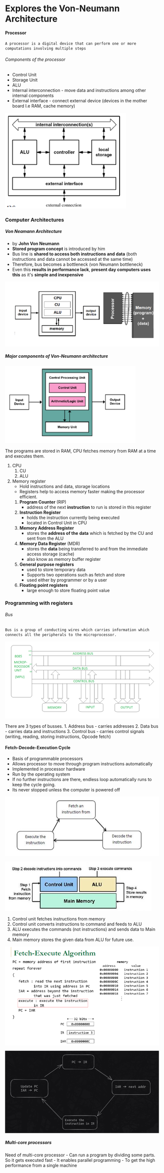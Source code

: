 # Explores the Von-Neumann Architecture

#### Processor
```
A processor is a digital device that can perform one or more computations involving multiple steps
```

###### Components of the processor
- Control Unit
- Storage Unit
- ALU
- Internal interconnection - move data and instructions among other internal components
- External interface - connect external device (devices in the mother board I.e RAM, cache memory)

![](../../../assets/Images%201/Pasted%20image%2020220801193857.png)

### Computer Architectures

##### Von Neamann Architecture

- by **John Von Neumann**
- **Stored program concept** is introduced by him  
- Bus line is **shared to access both instructions and data** (both instructions and data cannot be accessed at the same time)
- Therefore, bus becomes a bottleneck (von Neumann bottleneck)
- Even this **results in  performance lack**, **present day computers uses this** as it's **simple and inexpensive**

![](../../../assets/Images%201/Pasted%20image%2020220801194617.png)


##### Major components of Von-Neumann architecture

![](/assets/Images%201/Pasted%20image%2020220808183459.png)

The programs are stored in RAM, CPU fetches memory from RAM at a time and executes them.

1. CPU
	1. CU
	2. ALU
2. Memory register
	- Hold instructions and data, storage locations 
	- Registers help to access memory faster making the processor efficient. 
	1. **Program Counter** (RIP)
		- address of the next **instruction** to run is stored in this register
	2. **Instruction Register**
		- holds the instruction currently being executed
		- located in Control Unit in CPU
	3. **Memory Address Register**
		- stores the **address of the** **data** which is fetched by the CU and sent from the ALU
	4. **Memory Data Register** (MDR)
		- stores the **data** being transferred to and from the immediate access storage (cache) 
		- also know as memory buffer register
	5. **General purpose registers**
		- used to store temporary data
		- Supports two operations such as fetch and store
		- used either by programmer or by a user
	6. **Floating point registers**
		- large enough to store floating point value


### Programming with registers

###### Bus

```
Bus is a group of conducting wires which carries information which connects all the peripherals to the microprocessor.

```

![](../../../assets/Images%201/Pasted%20image%2020220815184421.png)


There are 3 types of busses.
	1. Address bus - carries addresses
	2. Data bus - carries data and instructions
	3. Control bus - carries control signals (writing, reading, storing instructions, Opcode fetch)

#### Fetch-Decode-Execution Cycle
- Basis of programmable processors
- Allows processor to move through program instructions automatically
- Implemented in processor hardware
- Run by the operating system
- If no further instructions are there,  endless loop automatically runs to keep the cycle going.
- Its never stopped unless the computer is powered off


![](../../../assets/Images%201/Pasted%20image%2020220815185422.png)


![](../../../assets/Images%201/Pasted%20image%2020220815185511.png)

1. Control unit fetches instructions from memory
2. Control unit converts instructions to command and feeds to ALU
3. ALU executes the commands (not instructions) and sends data to Main memory
4. Main memory stores the given data from ALU for future use.


![](../../../assets/Images%201/Pasted%20image%2020220815190218.png)

![](../../../assets/Images/Pasted%20image%2020231013164727.png)

##### Multi-core processors

 Need of multi-core processor
	 - Can run a program by dividing some parts. So it gets executed fast
	 - It enables parallel programming
	 - To get the high performance from a single machine


